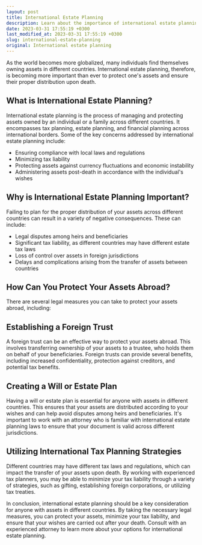 ```yaml
---
layout: post
title: International Estate Planning
description: Learn about the importance of international estate planning and how to protect your assets abroad through proper legal measures.
date: 2023-03-31 17:55:19 +0300
last_modified_at: 2023-03-31 17:55:19 +0300
slug: international-estate-planning
original: International estate planning
---
```

As the world becomes more globalized, many individuals find themselves owning assets in different countries. International estate planning, therefore, is becoming more important than ever to protect one's assets and ensure their proper distribution upon death.

## What is International Estate Planning?

International estate planning is the process of managing and protecting assets owned by an individual or a family across different countries. It encompasses tax planning, estate planning, and financial planning across international borders. Some of the key concerns addressed by international estate planning include:

- Ensuring compliance with local laws and regulations
- Minimizing tax liability
- Protecting assets against currency fluctuations and economic instability
- Administering assets post-death in accordance with the individual's wishes

## Why is International Estate Planning Important?

Failing to plan for the proper distribution of your assets across different countries can result in a variety of negative consequences. These can include:

- Legal disputes among heirs and beneficiaries
- Significant tax liability, as different countries may have different estate tax laws
- Loss of control over assets in foreign jurisdictions
- Delays and complications arising from the transfer of assets between countries

## How Can You Protect Your Assets Abroad?

There are several legal measures you can take to protect your assets abroad, including:

## Establishing a Foreign Trust

A foreign trust can be an effective way to protect your assets abroad. This involves transferring ownership of your assets to a trustee, who holds them on behalf of your beneficiaries. Foreign trusts can provide several benefits, including increased confidentiality, protection against creditors, and potential tax benefits.

## Creating a Will or Estate Plan

Having a will or estate plan is essential for anyone with assets in different countries. This ensures that your assets are distributed according to your wishes and can help avoid disputes among heirs and beneficiaries. It's important to work with an attorney who is familiar with international estate planning laws to ensure that your document is valid across different jurisdictions.

## Utilizing International Tax Planning Strategies

Different countries may have different tax laws and regulations, which can impact the transfer of your assets upon death. By working with experienced tax planners, you may be able to minimize your tax liability through a variety of strategies, such as gifting, establishing foreign corporations, or utilizing tax treaties.

In conclusion, international estate planning should be a key consideration for anyone with assets in different countries. By taking the necessary legal measures, you can protect your assets, minimize your tax liability, and ensure that your wishes are carried out after your death. Consult with an experienced attorney to learn more about your options for international estate planning.